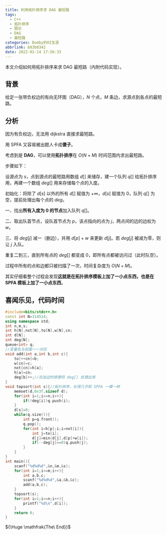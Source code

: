 ```yaml
---
title: 利用拓扑排序求 DAG 最短路
tags:
  - C++
  - 拓扑排序
  - 图论
  - DAG
  - 最短路
categories: Dumby的OI生涯
abbrlink: b83b8342
date: 2022-02-14 17:56:33
---
```


本文介绍如何用拓扑排序来求 DAG 最短路（内附代码实现）。

<!--more-->

## 背景
给定一张带负权边的有向无环图（DAG），$N$ 个点，$M$ 条边，求源点到各点的最短路。

## 分析
因为有负权边，无法用 dijkstra 直接求最短路。

用 SPFA 又容易被出题人卡成**傻子**。

考虑到是 **DAG**，可以使用**拓扑排序**在 $O\left( N+M \right)$ 时间范围内求出最短路。

步骤如下：

设源点为 $s$，点到源点的最短路用数组 $d[]$ 来储存，建一个队列 $q[]$ 给拓扑排序用，再建一个数组 $deg[]$ 用来存储每个点的入度。

初始化：将除了 $d[s]$ 以外的所有 $d[]$ 赋值为 $+\infty$，$d[s]$ 赋值为 $0$，队列 $q[]$ 为空，提前处理出每个点的 $deg$。

一、找出**所有入度为 $0$ 的节点**加入队列 $q[]$。

二、取出队首节点，设队首节点为 $p$，该点指向的点为 $j$，两点间的边的边权为 $w$。

三、将 $deg[j]$ 减一（删边），并用 $d[p]+w$ 来更新 $d[j]$。若 $deg[j]$ 被减为零，则让 $j$ 入队。

重复二到三，直到所有点的 $deg[]$ 都变成 $0$，即所有点都被访问过（此时队空）。

过程中所有的点和边都只被扫描了一次，时间复杂度为 $O\left( N+M \right)$。

其实仔细看整个过程会发现**这就是在拓扑排序模板上加了一小点东西，也是在 SPFA 模板上加了一小点东西**。

## 喜闻乐见，代码时间
```cpp
#include<bits/stdc++.h>
const int N=114514;
using namespace std;
int n,m,s;
int h[N],nxt[N],to[N],w[N],cn;
int d[N];
int deg[N];
queue<int> q;
//变量名与前面一一对应
void add(int a,int b,int c){
	to[++cn]=b;
	w[cn]=c;
	nxt[cn]=h[a];
	h[a]=cn;
	deg[b]++;//在加边时顺便将 deg[] 处理出来
}
void topsort(int s){//拓扑排序，长得几乎和 SPFA 一模一样
	memset(d,0x3f,sizeof d);
	for(int i=1;i<=n;i++){
		if(!deg[i])q.push(i);
	}
	d[s]=0;
	while(q.size()){
		int p=q.front();
		q.pop();
		for(int i=h[p];i;i=nxt[i]){
			int j=to[i];
			d[j]=min(d[j],d[p]+w[i]);
			if(--deg[j]==0)q.push(j);
		}
	}
}
int main(){
	scanf("%d%d%d",&n,&m,&s);
	for(int i=1;i<=m;i++){
		int a,b,c;
		scanf("%d%d%d",&a,&b,&c);
		add(a,b,c);
	}
	topsort(s);
	for(int i=1;i<=n;i++){
		printf("%d\n",d[i]);
	}
	return 0;
}
```

${\Huge \mathfrak{The\  End}}$